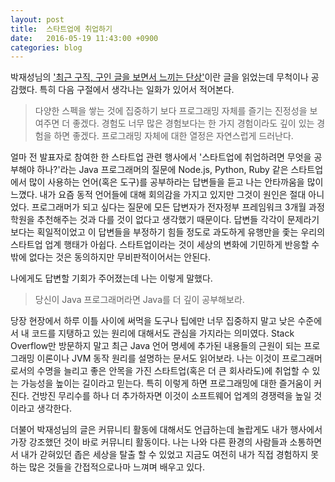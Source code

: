 ```yaml
---
layout: post
title:  스타트업에 취업하기
date:   2016-05-19 11:43:00 +0900
categories: blog
---
```


박재성님의 <a href="https://www.slipp.net/questions/433">'최근 구직, 구인 글을 보면서 느끼는 단상'</a>이란 글을 읽었는데 무척이나 공감했다. 특히 다음 구절에서 생각나는 일화가 있어서 적어본다.

> 다양한 스펙을 쌓는 것에 집중하기 보다 프로그래밍 자체를 즐기는 진정성을 보여주면 더 좋겠다. 경험도 너무 많은 경험보다는 한 가지 경험이라도 깊이 있는 경험을 하면 좋겠다. 프로그래밍 자체에 대한 열정은 자연스럽게 드러난다.

<!--more-->

얼마 전 발표자로 참여한 한 스타트업 관련 행사에서 '스타트업에 취업하려면 무엇을 공부해야 하나?'라는 Java 프로그래머의 질문에 Node.js, Python, Ruby 같은 스타트업에서 많이 사용하는 언어(혹은 도구)를 공부하라는 답변들을 듣고 나는 안타까움을 많이 느꼈다. 내가 요즘 동적 언어들에 대해 회의감을 가지고 있지만 그것이 원인은 절대 아니었다. 프로그래머가 되고 싶다는 질문에 모든 답변자가 전자정부 프레임워크 3개월 과정 학원을 추천해주는 것과 다를 것이 없다고 생각했기 때문이다. 답변들 각각이 문제라기 보다는 획일적이었고 이 답변들을 부정하기 힘들 정도로 과도하게 유행만을 좇는 우리의 스타트업 업계 행태가 아쉽다. 스타트업이라는 것이 세상의 변화에 기민하게 반응할 수 밖에 없다는 것은 동의하지만 무비판적이어서는 안된다.

나에게도 답변할 기회가 주어졌는데 나는 이렇게 말했다.

> 당신이 Java 프로그래머라면 Java를 더 깊이 공부해보라.

당장 현장에서 하루 이틀 사이에 써먹을 도구나 팁에만 너무 집중하지 말고 낮은 수준에서 내 코드를 지탱하고 있는 원리에 대해서도 관심을 가지라는 의미였다. Stack Overflow만 방문하지 말고 최근 Java 언어 명세에 추가된 내용들의 근원이 되는 프로그래밍 이론이나 JVM 동작 원리를 설명하는 문서도 읽어보라. 나는 이것이 프로그래머로서의 수명을 늘리고 좋은 안목을 가진 스타트업(혹은 더 큰 회사라도)에 취업할 수 있는 가능성을 높이는 길이라고 믿는다. 특히 이렇게 하면 프로그래밍에 대한 즐거움이 커진다. 건방진 무리수를 하나 더 추가하자면 이것이 소프트웨어 업계의 경쟁력을 높일 것이라고 생각한다.

더불어 박재성님의 글은 커뮤니티 활동에 대해서도 언급하는데 놀랍게도 내가 행사에서 가장 강조했던 것이 바로 커뮤니티 활동이다. 나는 나와 다른 환경의 사람들과 소통하면서 내가 갇혀있던 좁은 세상을 탈출 할 수 있었고 지금도 여전히 내가 직접 경험하지 못하는 많은 것들을 간접적으로나마 느껴며 배우고 있다.
